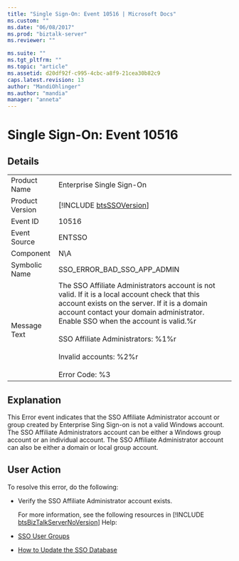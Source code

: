 ```yaml
---
title: "Single Sign-On: Event 10516 | Microsoft Docs"
ms.custom: ""
ms.date: "06/08/2017"
ms.prod: "biztalk-server"
ms.reviewer: ""

ms.suite: ""
ms.tgt_pltfrm: ""
ms.topic: "article"
ms.assetid: d20df92f-c995-4cbc-a8f9-21cea30b82c9
caps.latest.revision: 13
author: "MandiOhlinger"
ms.author: "mandia"
manager: "anneta"
---
```

# Single Sign-On: Event 10516
## Details  

|                 |                                                                                                                                                                                                                                                                                                                                                 |
|-----------------|-------------------------------------------------------------------------------------------------------------------------------------------------------------------------------------------------------------------------------------------------------------------------------------------------------------------------------------------------|
|  Product Name   |                                                                                                                                                            Enterprise Single Sign-On                                                                                                                                                            |
| Product Version |                                                                                                                                           [!INCLUDE [btsSSOVersion](../includes/btsssoversion-md.md)]                                                                                                                                           |
|    Event ID     |                                                                                                                                                                      10516                                                                                                                                                                      |
|  Event Source   |                                                                                                                                                                     ENTSSO                                                                                                                                                                      |
|    Component    |                                                                                                                                                                       N\A                                                                                                                                                                       |
|  Symbolic Name  |                                                                                                                                                           SSO_ERROR_BAD_SSO_APP_ADMIN                                                                                                                                                           |
|  Message Text   | The SSO Affiliate Administrators account is not valid. If it is a local account check that this account exists on the server. If it is a domain account contact your domain administrator. Enable SSO when the account is valid.%r<br /><br /> SSO Affiliate Administrators: %1%r<br /><br /> Invalid accounts: %2%r<br /><br /> Error Code: %3 |

## Explanation  
 This Error event indicates that the SSO Affiliate Administrator account or group created by Enterprise Sing Sign-on is not a valid Windows account. The SSO Affiliate Administrators account can be either a Windows group account or an individual account. The SSO Affiliate Administrator account can also be either a domain or local group account.  

## User Action  
 To resolve this error, do the following:  

- Verify the SSO Affiliate Administrator account exists.  

  For more information, see the following resources in [!INCLUDE [btsBizTalkServerNoVersion](../includes/btsbiztalkservernoversion-md.md)] Help:  

- [SSO User Groups](../core/sso-user-groups.md)  

- [How to Update the SSO Database](../core/how-to-update-the-sso-database.md)
